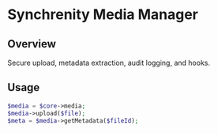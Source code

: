 # Synchrenity Media Manager

## Overview
Secure upload, metadata extraction, audit logging, and hooks.

## Usage
```php
$media = $core->media;
$media->upload($file);
$meta = $media->getMetadata($fileId);
```
